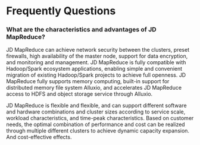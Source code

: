# Frequently Questions

### What are the characteristics and advantages of JD MapReduce?
JD MapReduce can achieve network security between the clusters, preset firewalls, high availability of the master node, support for data encryption, and monitoring and management. JD MapReduce is fully compatible with Hadoop/Spark ecosystem applications, enabling simple and convenient migration of existing Hadoop/Spark projects to achieve full openness. JD MapReduce fully supports memory computing, built-in support for distributed memory file system Alluxio, and accelerates JD MapReduce access to HDFS and object storage service through Alluxio.

JD MapReduce is flexible and flexible, and can support different software and hardware combinations and cluster sizes according to service scale, workload characteristics, and time-peak characteristics. Based on customer needs, the optimal combination of performance and cost can be realized through multiple different clusters to achieve dynamic capacity expansion. And cost-effective effects.